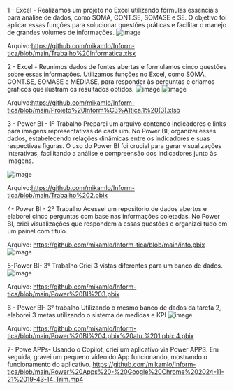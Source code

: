 1 - Excel -
Realizamos um projeto no Excel utilizando fórmulas essenciais para análise de dados, como SOMA, CONT.SE, SOMASE e SE. O objetivo foi aplicar essas funções para solucionar questões práticas e facilitar o manejo de grandes volumes de informações.
![image](https://github.com/user-attachments/assets/813cd896-db7e-455b-ba44-79ca3c509e16)

Arquivo:https://github.com/mikamlo/Inform-tica/blob/main/Trabalho%20Informatica.xlsx

2 - Excel  - 
Reunimos dados de fontes abertas e formulamos cinco questões sobre essas informações. Utilizamos funções no Excel, como SOMA, CONT.SE, SOMASE e MÉDIASE, para responder às perguntas e criamos gráficos que ilustram os resultados obtidos.
![image](https://github.com/user-attachments/assets/f14578d0-33c2-47db-a0a9-15f36e7811cb)
![image](https://github.com/user-attachments/assets/99abf914-75ce-42ad-a50b-d251a6b84acb)


Arquivo:https://github.com/mikamlo/Inform-tica/blob/main/Projeto%20Inform%C3%A1tica.1%20(3).xlsb

3 - Power BI - 1º Trabalho
Preparei um arquivo contendo indicadores e links para imagens representativas de cada um. No Power BI, organizei esses dados, estabelecendo relações dinâmicas entre os indicadores e suas respectivas figuras. O uso do Power BI foi crucial para gerar visualizações interativas, facilitando a análise e compreensão dos indicadores junto às imagens.

![image](https://github.com/user-attachments/assets/34e67ba7-aab7-4ff8-9174-443447b9b869)

Arquivo:https://github.com/mikamlo/Inform-tica/blob/main/Trabalho%202.pbix

4- Power BI - 2º Trabalho
Acessei um repositório de dados abertos e elaborei cinco perguntas com base nas informações coletadas. No Power BI, criei visualizações que respondem a essas questões e organizei tudo em um painel com título.

Arquivo: https://github.com/mikamlo/Inform-tica/blob/main/info.pbix
![image](https://github.com/user-attachments/assets/c0eef2ba-2273-4320-a04e-a6803704807d)


5-Power BI- 3° Trabalho
Criei 3 vistas diferentes para um banco de dados.
![image](https://github.com/user-attachments/assets/486216c0-9b88-4332-81e4-f44544154e63)


Arquivo: https://github.com/mikamlo/Inform-tica/blob/main/Power%20BI%203.pbix

6 - Power BI- 3° trabalho
Utilizando o mesmo banco de dados da tarefa 2, elaborei 3 metas utilizando o sistema de medidas e KPI
![image](https://github.com/user-attachments/assets/ba0e4ee8-f32d-4b7e-b4e1-c2baa2c18d52)


Arquivo: https://github.com/mikamlo/Inform-tica/blob/main/Power%20BI%204.pbix%20atu.%201.pbix.4.pbix

7- Powe APPs- Usando o Copilot, criei um aplicativo via Power APPS.
Em seguida, gravei um pequeno vídeo do App funcionando, mostrando o funcionamento do aplicativo.
https://github.com/mikamlo/Inform-tica/blob/main/Power%20Apps%20-%20Google%20Chrome%202024-11-21%2019-43-14_Trim.mp4



